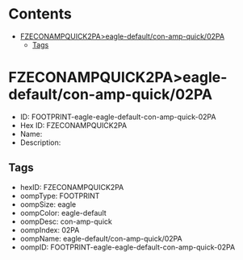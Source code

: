 



Contents
========

* [FZECONAMPQUICK2PA>eagle-default/con-amp-quick/02PA](#fzeconampquick2paeagle-defaultcon-amp-quick02pa)
	* [Tags](#tags)

# FZECONAMPQUICK2PA>eagle-default/con-amp-quick/02PA

- ID: FOOTPRINT-eagle-eagle-default-con-amp-quick-02PA
- Hex ID: FZECONAMPQUICK2PA
- Name: 
- Description: 

## Tags

- hexID: FZECONAMPQUICK2PA
- oompType: FOOTPRINT
- oompSize: eagle
- oompColor: eagle-default
- oompDesc: con-amp-quick
- oompIndex: 02PA
- oompName: eagle-default/con-amp-quick/02PA
- oompID: FOOTPRINT-eagle-eagle-default-con-amp-quick-02PA
